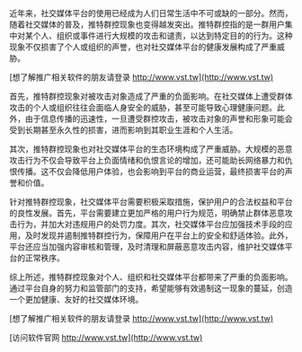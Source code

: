近年来，社交媒体平台的使用已经成为人们日常生活中不可或缺的一部分。然而，随着社交媒体的普及，推特群控现象也变得越发突出。推特群控指的是一群用户集中对某个人、组织或事件进行大规模的攻击和谴责，以达到特定目的的行为。这种现象不仅损害了个人或组织的声誉，也对社交媒体平台的健康发展构成了严重威胁。

[想了解推广相关软件的朋友请登录 http://www.vst.tw](http://www.vst.tw)

首先，推特群控现象对被攻击对象造成了严重的负面影响。在社交媒体上遭受群体攻击的个人或组织往往会面临人身安全的威胁，甚至可能导致心理健康问题。此外，由于信息传播的迅速性，一旦遭受群控攻击，被攻击对象的声誉和形象可能会受到长期甚至永久性的损害，进而影响到其职业生涯和个人生活。

其次，推特群控现象也对社交媒体平台的生态环境构成了严重威胁。大规模的恶意攻击行为不仅会导致平台上负面情绪和仇恨言论的增加，还可能助长网络暴力和仇恨传播。这不仅会降低用户体验，也会影响到平台的商业运营，最终损害平台的声誉和价值。

针对推特群控现象，社交媒体平台需要积极采取措施，保护用户的合法权益和平台的良性发展。首先，平台需要建立更加严格的用户行为规范，明确禁止群体恶意攻击行为，并加大对违规用户的处罚力度。其次，社交媒体平台应加强技术手段的应用，及时发现并遏制推特群控行为，保障用户在平台上的安全和舒适体验。此外，平台还应当加强内容审核和管理，及时清理和屏蔽恶意攻击内容，维护社交媒体平台的正常秩序。

综上所述，推特群控现象对个人、组织和社交媒体平台都带来了严重的负面影响。通过平台自身的努力和监管部门的支持，希望能够有效遏制这一现象的蔓延，创造一个更加健康、友好的社交媒体环境。

[想了解推广相关软件的朋友请登录 http://www.vst.tw](http://www.vst.tw)


[访问软件官网 http://www.vst.tw](http://www.vst.tw)

